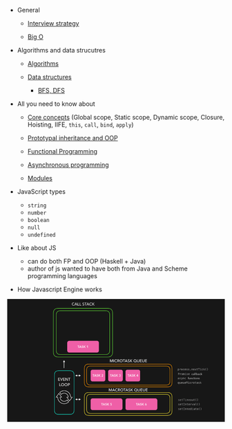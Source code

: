 - General

  - [Interview strategy](strategy.md)

  - [Big O](theory/big-o.md)

- Algorithms and data strucutres

  - [Algorithms](algo.md)

  - [Data structures](ds.md)

    - [BFS, DFS](theory/bfs-dfs.md)

- All you need to know about

  - [Core concepts](theory/core.md) (Global scope, Static scope, Dynamic scope, Closure, Hoisting, IIFE, `this`, `call`, `bind`, `apply`)

  - [Prototypal inheritance and OOP](theory/oop-proto-inheritance.md)

  - [Functional Programming](theory/fp.md)
  
  - [Asynchronous programming](theory/async.md)
  
  - [Modules](theory/modules.md)

- JavaScript types

  - `string`
  - `number`
  - `boolean`
  - `null`
  - `undefined`
  
- Like about JS

  - can do both FP and OOP (Haskell + Java)
  - author of js wanted to have both from Java and Scheme programming languages

- How Javascript Engine works

![](assets/js.gif)